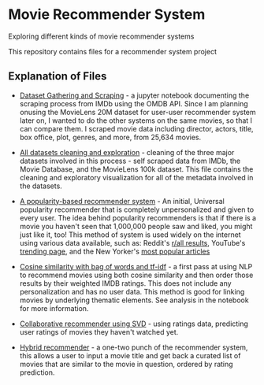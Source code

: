 # Movie Recommender System
Exploring different kinds of movie recommender systems

This repository contains files for a recommender system project

## Explanation of Files

* [Dataset Gathering and Scraping](https://github.com/ecbenezra/recommender-system/blob/master/dataset-compiling-scraping.ipynb) - a jupyter notebook documenting the scraping process from IMDb using the OMDB API. Since I am planning onusing the MovieLens 20M dataset for user-user recommender system later on, I wanted to do the other systems on the same movies, so that I can compare them. I scraped movie data including director, actors, title, box office, plot, genres, and more, from 25,634 movies.

* [All datasets cleaning and exploration](https://github.com/ecbenezra/recommender-system/blob/master/all-datasets-cleaning-exploration.ipynb) - cleaning of the three major datasets involved in this process - self scraped data from IMDb, the Movie Database, and the MovieLens 100k dataset. This file contains the cleaning and exploratory visualization for all of the metadata involved in the datasets.

* [A popularity-based recommender system](https://github.com/ecbenezra/recommender-system/blob/master/Popularity-based-recommender.ipynb) - An initial, Universal popularity recommender that is completely unpersonalized and given to every user. The idea behind popularity recommenders is that if there is a movie you haven't seen that 1,000,000 people saw and liked, you might just like it, too! This method of system is used widely on the internet using various data available, such as: Reddit's [r/all results](https://www.reddit.com/r/all/), YouTube's [trending page](https://www.youtube.com/feed/trending), and the New Yorker's [most popular articles](https://www.newyorker.com/popular) 

* [Cosine similarity with bag of words and tf-idf](https://github.com/ecbenezra/recommender-system/blob/master/Cosine-similarity-with-NLP-bow.ipynb) - a first pass at using NLP to recommend movies using both cosine similarity and then order those results by their weighted IMDB ratings. This does not include any personalization and has no user data. This method is good for linking movies by underlying thematic elements. See analysis in the notebook for more information.

* [Collaborative recommender using SVD](https://github.com/ecbenezra/recommender-system/blob/master/collaborative-recommender-svd.ipynb) - using ratings data, predicting user ratings of movies they haven't watched yet.

* [Hybrid recommender](https://github.com/ecbenezra/recommender-system/blob/master/hybrid-recommender-system.ipynb) - a one-two punch of the recommender system, this allows a user to input a movie title and get back a curated list of movies that are similar to the movie in question, ordered by rating prediction.
